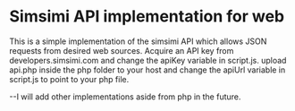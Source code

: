# Simsimi API implementation for web
This is a simple implementation of the simsimi API which allows JSON requests from desired web sources.
Acquire an API key from developers.simsimi.com and change the apiKey variable in script.js.
upload api.php inside the php folder to your host and change the apiUrl variable in script.js to point to your php file.

--I will add other implementations aside from php in the future.
